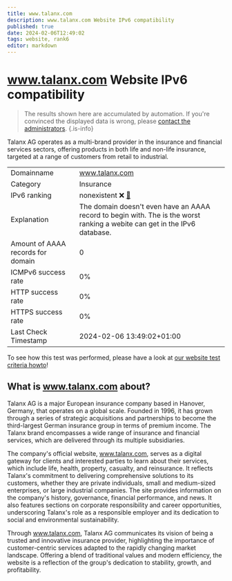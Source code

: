 ```yaml
---
title: www.talanx.com
description: www.talanx.com Website IPv6 compatibility
published: true
date: 2024-02-06T12:49:02
tags: website, rank6
editor: markdown
---
```


# www.talanx.com Website IPv6 compatibility

> The results shown here are accumulated by automation. If you're convinced the displayed data is wrong, please [contact the administrators](/howto/chat). 
{.is-info}

Talanx AG operates as a multi-brand provider in the insurance and financial services sectors, offering products in both life and non-life insurance, targeted at a range of customers from retail to industrial.


|   |   |
| - | - |
| Domainname | www.talanx.com
| Category | Insurance |
| IPv6 ranking | nonexistent :x: [🔗](/howto/ranking) |
| Explanation | The domain doesn't even have an AAAA record to begin with. The is the worst ranking a webite can get in the IPv6 database. |
| Amount of AAAA records for domain | 0 |
| ICMPv6 success rate | 0%|
| HTTP success rate | 0% |
| HTTPS success rate | 0% |
| Last Check Timestamp | 2024-02-06 13:49:02+01:00 |

To see how this test was performed, please have a look at [our website test criteria howto](/howto/testcriteria/website)!


## What is www.talanx.com about?
Talanx AG is a major European insurance company based in Hanover, Germany, that operates on a global scale. Founded in 1996, it has grown through a series of strategic acquisitions and partnerships to become the third-largest German insurance group in terms of premium income. The Talanx brand encompasses a wide range of insurance and financial services, which are delivered through its multiple subsidiaries.

The company's official website, www.talanx.com, serves as a digital gateway for clients and interested parties to learn about their services, which include life, health, property, casualty, and reinsurance. It reflects Talanx's commitment to delivering comprehensive solutions to its customers, whether they are private individuals, small and medium-sized enterprises, or large industrial companies. The site provides information on the company's history, governance, financial performance, and news. It also features sections on corporate responsibility and career opportunities, underscoring Talanx's role as a responsible employer and its dedication to social and environmental sustainability.

Through www.talanx.com, Talanx AG communicates its vision of being a trusted and innovative insurance provider, highlighting the importance of customer-centric services adapted to the rapidly changing market landscape. Offering a blend of traditional values and modern efficiency, the website is a reflection of the group's dedication to stability, growth, and profitability.


